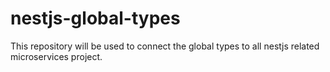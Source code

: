 # nestjs-global-types

This repository will be used to connect the global types to all nestjs related microservices project.
